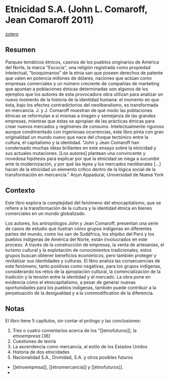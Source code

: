 # Etnicidad S.A. (John L. Comaroff, Jean Comaroff 2011)
[zotero](zotero://select/items/@comaroff&comaroff2011)

## Resumen
Parques temáticos étnicos, casinos de los pueblos originarios de América del Norte, la marca "Escocia", una religión registrada como propiedad intelectual, "bosquimanos" de la etnia san que poseen derechos de patente que valen en potencia millones de dólares, naciones que actúan como empresas comerciales y un número creciente de compañías de marketing que apuntan a poblaciones étnicas determinadas son algunos de los ejemplos que los autores de esta provocadora obra utilizan para analizar un nuevo momento de la historia de la identidad humana: el momento en que ésta, bajo los efectos contradictorios del neoliberalismo, es transformada en mercancía. J. y J. Comaroff muestran de qué modo las poblaciones étnicas se reformulan a sí mismas a imagen y semejanza de las grandes empresas, mientras que éstas se apropian de las prácticas étnicas para crear nuevos mercados y regímenes de consumo. Intelectualmente riguroso aunque condimentado con ingeniosas ocurrencias, este libro pinta con gran originalidad un mundo nuevo que nace del choque tectónico entre la cultura, el capitalismo y la identidad. "John y Jean Comaroff han condensado muchas ideas brillantes en este ensayo sobre la etnicidad y sus actuales mutaciones. [Los autores] plantean una convincente y novedosa hipótesis para explicar por qué la etnicidad se niega a sucumbir ante la modernización, y por qué las leyes y los mercados neoliberales [...] hacen de la etnicidad un elemento crítico dentro de la lógica social de la transformación en mercancía." Arjun Appadurai, Universidad de Nueva York

## Contexto
Este libro explora la complejidad del fenómeno del etnocapitalismo, que se refiere a la transformación de la cultura y la identidad étnica en bienes comerciales en un mundo globalizado.

Los autores, los antropólogos John y Jean Comaroff, presentan una serie de casos de estudio que ilustran cómo grupos indígenas en diferentes partes del mundo, como los san de Sudáfrica, los shipibo del Perú y los pueblos indígenas de América del Norte, están involucrados en este proceso. A través de la construcción de empresas, la venta de artesanías, el turismo cultural y la explotación de conocimientos tradicionales, estos grupos buscan obtener beneficios económicos, pero también proteger y revitalizar sus identidades y culturas. El libro analiza las consecuencias de este fenómeno, tanto positivas como negativas, para los grupos indígenas, considerando los retos de la apropiación cultural, la comercialización de la tradición y la tensión entre la identidad y el mercado. La obra pone en evidencia cómo el etnocapitalismo, a pesar de generar nuevas oportunidades para los pueblos indígenas, también puede contribuir a la perpetuación de la desigualdad y a la commodification de la diferencia.

## Notas
<!--El libro se estructura en-->


El libro tiene 5 capítulos, sin contar el prólogo y las conclusiones:

1. Tres o cuatro comentarios acerca de los "[[etnofuturos]], la *etnoempresa* [36]
2. Cuestiones de teoría
3. La ascendencia como mercancía, al estilo de los Estados Unidos
4. Historia de dos etnicidades
5. Nacionalidad S.A., Divinidad, S.A. y otros posibles futuros

<!--Estructura conceptual:-->

- [[etnoempresa]], [[etnomercancía]] y [[etnofuturos]].
- 
<!--Argumentos generales:-->
